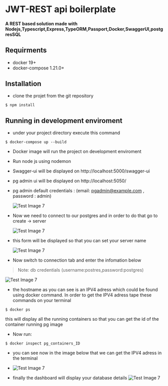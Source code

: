 # JWT-REST api boilerplate

#### A REST based solution made with Nodejs,Typescript,Express,TypeORM,Passport,Docker,SwaggerUI,postgresSQL

## Requirments

- docker 19+
- docker-compose 1.21.0+

## Installation

- clone the projet from the git repository

```
$ npm install
```

## Running in development enviroment

- under your project directory execute this command

```
$ docker-compose up --build
```

- Docker image will run the project on development enviroment

- Run node js using nodemon

- Swagger-ui will be displayed on http://localhost:5000/swagger-ui

- pg admin ui will be displayed on http://localhost:5050/

- pg admin default credentials : (email: pgadmin@example.com , password : admin)

  ![Test Image 7](https://github.com/medaymenTN/ts-express-jwt-rest-api/blob/master/docs/1.png)

- Now we need to connect to our postgres and in order to do that go to create -> server

  ![Test Image 7](https://github.com/medaymenTN/ts-express-jwt-rest-api/blob/master/docs/2.png)
  
- this form will be displayed so that you can set your server name

  ![Test Image 7](https://github.com/medaymenTN/ts-express-jwt-rest-api/blob/master/docs/3..PNG)

- Now switch to connection tab and enter the infomation below

> Note: db credentials (username:postres,password:postgres)

![Test Image 7](https://github.com/medaymenTN/ts-express-jwt-rest-api/blob/master/docs/4.PNG)

- the hostname as you can see is an IPV4 adress which could be found using docker command. In order to get the IPV4 adress tape these commands on your terminal

```
$ docker ps
```

this will display all the running containers so that you can get the id of the container running pg image

- Now run:

```
$ docker inspect pg_containers_ID
```

- you can see now in the image below that we can get the IPV4 adress in the terminal

- ![Test Image 7](https://github.com/medaymenTN/ts-express-jwt-rest-api/blob/master/docs/3.PNG)

- finally the dashboard will display your database details
  ![Test Image 7](https://github.com/medaymenTN/ts-express-jwt-rest-api/blob/master/docs/5.PNG)
